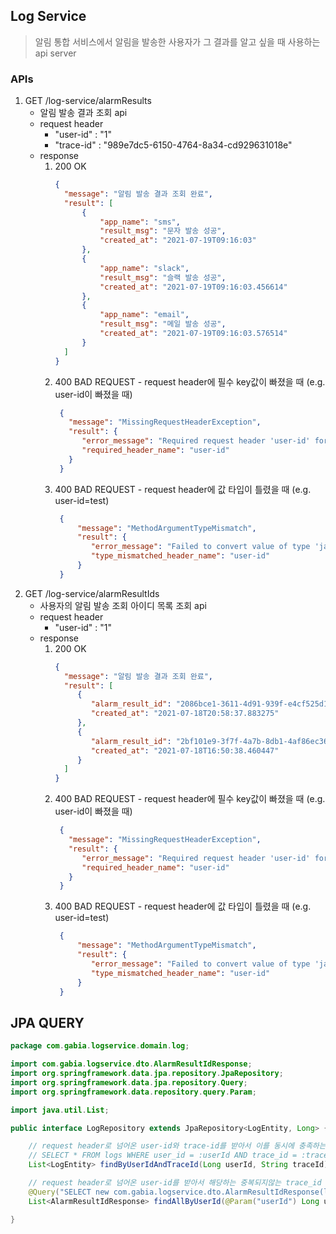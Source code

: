 ## Log Service

> 알림 통합 서비스에서 알림을 발송한 사용자가 그 결과를 알고 싶을 때 사용하는 api server

### APIs

1. GET /log-service/alarmResults
    - 알림 발송 결과 조회 api
    - request header
        - "user-id" : "1"
        - "trace-id" : "989e7dc5-6150-4764-8a34-cd929631018e"
    - response
        1. 200 OK
             ```json
             {
               "message": "알림 발송 결과 조회 완료",
               "result": [
                   {
                       "app_name": "sms",
                       "result_msg": "문자 발송 성공",
                       "created_at": "2021-07-19T09:16:03"
                   },
                   {
                       "app_name": "slack",
                       "result_msg": "슬랙 발송 성공",
                       "created_at": "2021-07-19T09:16:03.456614"
                   },
                   {
                       "app_name": "email",
                       "result_msg": "메일 발송 성공",
                       "created_at": "2021-07-19T09:16:03.576514"
                   }
               ]
             }
             ```
        2. 400 BAD REQUEST - request header에 필수 key값이 빠졌을 때 (e.g. user-id이 빠졌을 때)
            ```json
             {
               "message": "MissingRequestHeaderException",
               "result": {
                  "error_message": "Required request header 'user-id' for method parameter type Long is not present",
                  "required_header_name": "user-id"
               }
             }
             ```
        3. 400 BAD REQUEST - request header에 값 타입이 틀렸을 때 (e.g. user-id=test)
            ```json
             {
                 "message": "MethodArgumentTypeMismatch",
                 "result": {
                    "error_message": "Failed to convert value of type 'java.lang.String' to required type 'java.lang.Long'; nested exception is java.lang.NumberFormatException: For input string: \"sdf\"",
                    "type_mismatched_header_name": "user-id"
                 }
             }
             ```
2. GET /log-service/alarmResultIds
    - 사용자의 알림 발송 조회 아이디 목록 조회 api
    - request header
        - "user-id" : "1"
    - response
        1. 200 OK
             ```json
             {
               "message": "알림 발송 결과 조회 완료",
               "result": [
                  {
                     "alarm_result_id": "2086bce1-3611-4d91-939f-e4cf525d1a8a",
                     "created_at": "2021-07-18T20:58:37.883275"
                  },
                  {
                     "alarm_result_id": "2bf101e9-3f7f-4a7b-8db1-4af86ec366b3",
                     "created_at": "2021-07-18T16:50:38.460447"
                  }
               ]
             }   
             ```
        2. 400 BAD REQUEST - request header에 필수 key값이 빠졌을 때 (e.g. user-id이 빠졌을 때)
            ```json
             {
               "message": "MissingRequestHeaderException",
               "result": {
                  "error_message": "Required request header 'user-id' for method parameter type Long is not present",
                  "required_header_name": "user-id"
               }
             }
             ```
        3. 400 BAD REQUEST - request header에 값 타입이 틀렸을 때 (e.g. user-id=test)
            ```json
             {
                 "message": "MethodArgumentTypeMismatch",
                 "result": {
                    "error_message": "Failed to convert value of type 'java.lang.String' to required type 'java.lang.Long'; nested exception is java.lang.NumberFormatException: For input string: \"sdf\"",
                    "type_mismatched_header_name": "user-id"
                 }
             }
             ```
           
## JPA QUERY
```java
package com.gabia.logservice.domain.log;

import com.gabia.logservice.dto.AlarmResultIdResponse;
import org.springframework.data.jpa.repository.JpaRepository;
import org.springframework.data.jpa.repository.Query;
import org.springframework.data.repository.query.Param;

import java.util.List;

public interface LogRepository extends JpaRepository<LogEntity, Long> {

    // request header로 넘어온 user-id와 trace-id를 받아서 이를 동시에 충족하는 log테이블의 rows 반환
    // SELECT * FROM logs WHERE user_id = :userId AND trace_id = :traceId
    List<LogEntity> findByUserIdAndTraceId(Long userId, String traceId);

    // request header로 넘어온 user-id를 받아서 해당하는 중복되지않는 trace_id 리스트를 생성날짜와 함께 rows 반환
    @Query("SELECT new com.gabia.logservice.dto.AlarmResultIdResponse(l.traceId, MIN(l.createdAt)) FROM logs l WHERE l.userId = :userId GROUP BY l.traceId")
    List<AlarmResultIdResponse> findAllByUserId(@Param("userId") Long userId);

}

```